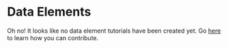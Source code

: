 # Data Elements

Oh no! It looks like no data element tutorials have been created yet. Go [here](https://github.com/Adobe-Marketing-Cloud/reactor-user-docs/blob/master/README.md) to learn how you can contribute.


